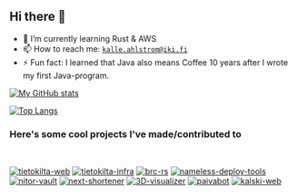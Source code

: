 ## Hi there 👋
- 🌱 I’m currently learning Rust & AWS
- 📫 How to reach me: [`kalle.ahlstrom@iki.fi`](mailto:kalle.ahlstrom@iki.fi)
- ⚡ Fun fact: I learned that Java also means Coffee 10 years after I wrote my first Java-program.

[![My GitHub stats](https://github-readme-stats.vercel.app/api?username=kahlstrm&count_private=true&show_icons=true&theme=transparent)](https://github.com/anuraghazra/github-readme-stats)

[![Top Langs](https://github-readme-stats.vercel.app/api/top-langs/?username=kahlstrm&layout=compact&theme=transparent)](https://github.com/anuraghazra/github-readme-stats)

### Here's some cool projects I've made/contributed to
<br>


[![tietokilta-web](https://github-readme-stats.vercel.app/api/pin/?username=Tietokilta&show_owner=true&repo=web&theme=transparent)](https://github.com/Tietokilta/web)
[![tietokilta-infra](https://github-readme-stats.vercel.app/api/pin/?username=Tietokilta&show_owner=true&repo=infra&theme=transparent)](https://github.com/Tietokilta/infra)
[![brc-rs](https://github-readme-stats.vercel.app/api/pin/?username=kahlstrm&repo=brc-rs&theme=transparent)](https://github.com/kahlstrm/brc-rs)
[![nameless-deploy-tools](https://github-readme-stats.vercel.app/api/pin/?username=nitorCreations&show_owner=true&repo=nameless-deploy-tools&theme=transparent)](https://github.com/nitorCreations/nameless-deploy-tools)
[![nitor-vault](https://github-readme-stats.vercel.app/api/pin/?username=nitorCreations&show_owner=true&repo=vault&theme=transparent)](https://github.com/nitorCreations/vault)
[![next-shortener](https://github-readme-stats.vercel.app/api/pin/?username=kahlstrm&repo=next-shortener&theme=transparent)](https://github.com/kahlstrm/next-shortener)
[![3D-visualizer](https://github-readme-stats.vercel.app/api/pin/?username=kahlstrm&repo=3d-visualizer&theme=transparent)](https://github.com/kahlstrm/3d-visualizer)
[![paivabot](https://github-readme-stats.vercel.app/api/pin/?username=kahlstrm&repo=paivabot&theme=transparent)](https://github.com/kahlstrm/paivabot)
[![kalski-web](https://github-readme-stats.vercel.app/api/pin/?username=kahlstrm&repo=kahlstrm-web&theme=transparent)](https://github.com/kahlstrm/kahlstrm-web)
